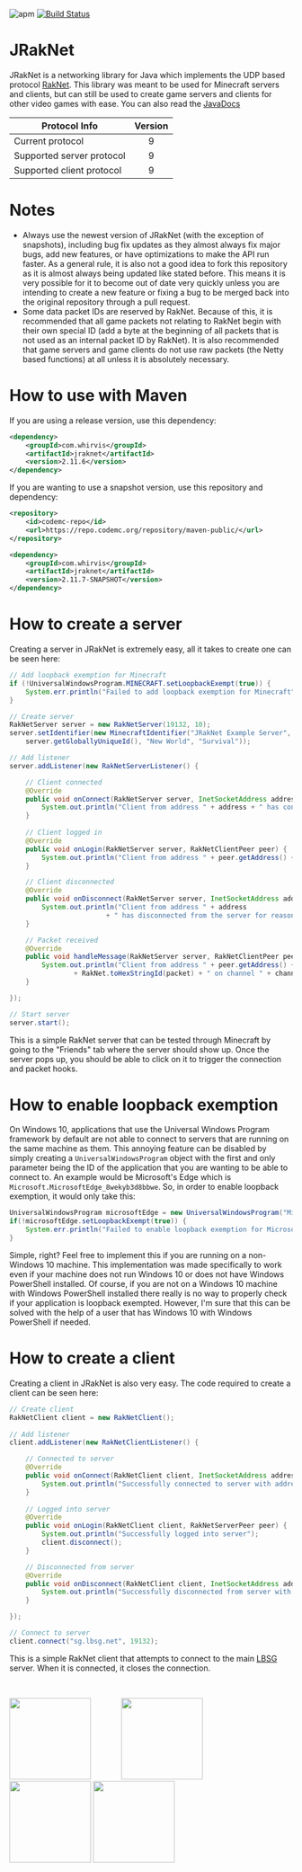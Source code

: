 ![apm](https://img.shields.io/apm/l/vim-mode.svg) [![Build Status](https://ci.codemc.org/job/JRakNet/job/JRakNet/badge/icon)](https://ci.codemc.org/job/JRakNet/job/JRakNet/)

# JRakNet
JRakNet is a networking library for Java which implements the UDP based protocol [RakNet](https://github.com/OculusVR/RakNet).
This library was meant to be used for Minecraft servers and clients, but can still be used to create game servers and clients for other video games with ease. You can also read the [JavaDocs](https://ci.codemc.org/job/JRakNet/job/JRakNet/javadoc/)

| Protocol Info             | Version |
| --------------------------|:-------:|
| Current protocol          | 9       |
| Supported server protocol | 9       |
| Supported client protocol | 9       |

# Notes
- Always use the newest version of JRakNet (with the exception of snapshots), including bug fix updates as they almost always fix major bugs, add new features, or have optimizations to make the API run faster. As a general rule, it is also not a good idea to fork this repository as it is almost always being updated like stated before. This means it is very possible for it to become out of date very quickly unless you are intending to create a new feature or fixing a bug to be merged back into the original repository through a pull request.
- Some data packet IDs are reserved by RakNet. Because of this, it is recommended that all game packets not relating to RakNet begin with their own special ID (add a byte at the beginning of all packets that is not used as an internal packet ID by RakNet). It is also recommended that game servers and game clients do not use raw packets (the Netty based functions) at all unless it is absolutely necessary.

# How to use with Maven
If you are using a release version, use this dependency:
```xml
<dependency>
    <groupId>com.whirvis</groupId>
    <artifactId>jraknet</artifactId>
    <version>2.11.6</version>
</dependency>
```

If you are wanting to use a snapshot version, use this repository and dependency:
```xml
<repository>
    <id>codemc-repo</id>
    <url>https://repo.codemc.org/repository/maven-public/</url>
</repository>
```
```xml
<dependency>
    <groupId>com.whirvis</groupId>
    <artifactId>jraknet</artifactId>
    <version>2.11.7-SNAPSHOT</version>
</dependency>
```

# How to create a server
Creating a server in JRakNet is extremely easy, all it takes to create one can be seen here:

```java
// Add loopback exemption for Minecraft
if (!UniversalWindowsProgram.MINECRAFT.setLoopbackExempt(true)) {
	System.err.println("Failed to add loopback exemption for Minecraft");
}

// Create server
RakNetServer server = new RakNetServer(19132, 10);
server.setIdentifier(new MinecraftIdentifier("JRakNet Example Server", 354, "1.11", 0, 10,
	server.getGloballyUniqueId(), "New World", "Survival"));

// Add listener
server.addListener(new RakNetServerListener() {

	// Client connected
	@Override
	public void onConnect(RakNetServer server, InetSocketAddress address, ConnectionType connectionType) {
		System.out.println("Client from address " + address + " has connected to the server");
	}
	
	// Client logged in
	@Override
	public void onLogin(RakNetServer server, RakNetClientPeer peer) {
		System.out.println("Client from address " + peer.getAddress() + " has logged in");
	}

	// Client disconnected
	@Override
	public void onDisconnect(RakNetServer server, InetSocketAddress address, RakNetClientPeer peer, String reason) {
		System.out.println("Client from address " + address
						+ " has disconnected from the server for reason \"" + reason + "\"");
	}

	// Packet received
	@Override
	public void handleMessage(RakNetServer server, RakNetClientPeer peer, RakNetPacket packet, int channel) {
		System.out.println("Client from address " + peer.getAddress() + " sent packet with ID "
				+ RakNet.toHexStringId(packet) + " on channel " + channel);
	}

});

// Start server
server.start();
```

This is a simple RakNet server that can be tested through Minecraft by going to the "Friends" tab where the server should show up. Once the server pops up, you should be able to click on it to trigger the connection and packet hooks.

# How to enable loopback exemption
On Windows 10, applications that use the Universal Windows Program framework by default are not able to connect to servers that are
running on the same machine as them. This annoying feature can be disabled by simply creating a ```UniversalWindowsProgram``` object with the first and only parameter being the ID of the application that you are wanting to be able to connect to. An example
would be Microsoft's Edge which is ```Microsoft.MicrosoftEdge_8wekyb3d8bbwe```. So, in order to enable loopback exemption, it would only take this:

```java
UniversalWindowsProgram microsoftEdge = new UniversalWindowsProgram("Microsoft.MicrosoftEdge_8wekyb3d8bbwe");
if(!microsoftEdge.setLoopbackExempt(true)) {
	System.err.println("Failed to enable loopback exemption for Microsoft Edge");
}
```

Simple, right? Feel free to implement this if you are running on a non-Windows 10 machine. This implementation was made specifically to work even if your machine does not run Windows 10 or does not have Windows PowerShell installed. Of course, if you are not on a Windows 10 machine with Windows PowerShell installed there really is no way to properly check if your application is loopback exempted. However, I'm sure that this can be solved with the help of a user that has Windows 10 with Windows PowerShell if needed.

# How to create a client
Creating a client in JRakNet is also very easy. The code required to create a client can be seen here:

```java
// Create client
RakNetClient client = new RakNetClient();
		
// Add listener
client.addListener(new RakNetClientListener() {

	// Connected to server
	@Override
	public void onConnect(RakNetClient client, InetSocketAddress address, ConnectionType connectionType) {
		System.out.println("Successfully connected to server with address " + address);
	}
	
	// Logged into server
	@Override
	public void onLogin(RakNetClient client, RakNetServerPeer peer) {
		System.out.println("Successfully logged into server");
		client.disconnect();
	}

	// Disconnected from server
	@Override
	public void onDisconnect(RakNetClient client, InetSocketAddress address, RakNetServerPeer peer, String reason) {
		System.out.println("Successfully disconnected from server with address " + address + " for reason \"" + reason + "\"");
	}

});

// Connect to server
client.connect("sg.lbsg.net", 19132);
```

This is a simple RakNet client that attempts to connect to the main [LBSG](https://lbsg.net/) server. When it is connected, it closes the connection.

<br>

<a href="http://whirvis.com"><img src="https://i.imgur.com/20TbItJ.png" width="145" height="145"></a> <a href="https://github.com/JRakNet/JRakNet"><img src="https://i.imgur.com/heiZXpr.png" width="145" height="145" hspace="50"></a> <a href="https://github.com/OculusVR/RakNet"><img src="http://imgur.com/9p1asD8.png" width="145" height="145"></a> <a href="https://www.oculus.com/"><img src="http://i.imgur.com/PmrfSsc.png" height="145" /></a>
